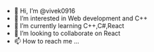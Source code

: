 - 👋 Hi, I’m @vivek0916
- 👀 I’m interested in Web development and C++ 
- 🌱 I’m currently learning C++,C#,React
- 💞️ I’m looking to collaborate on React
- 📫 How to reach me ...

<!---
vivek0916/vivek0916 is a ✨ special ✨ repository because its `README.md` (this file) appears on your GitHub profile.
You can click the Preview link to take a look at your changes.
--->
